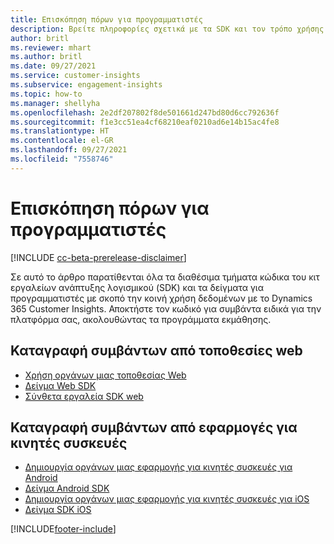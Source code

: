 ```yaml
---
title: Επισκόπηση πόρων για προγραμματιστές
description: Βρείτε πληροφορίες σχετικά με τα SDK και τον τρόπο χρήσης τους.
author: britl
ms.reviewer: mhart
ms.author: britl
ms.date: 09/27/2021
ms.service: customer-insights
ms.subservice: engagement-insights
ms.topic: how-to
ms.manager: shellyha
ms.openlocfilehash: 2e2df207802f8de501661d247bd80d6cc792636f
ms.sourcegitcommit: f1e3cc51ea4cf68210eaf0210ad6e14b15ac4fe8
ms.translationtype: HT
ms.contentlocale: el-GR
ms.lasthandoff: 09/27/2021
ms.locfileid: "7558746"
---
```

# <a name="developer-resources-overview"></a>Επισκόπηση πόρων για προγραμματιστές

[!INCLUDE [cc-beta-prerelease-disclaimer](includes/cc-beta-prerelease-disclaimer.md)]

Σε αυτό το άρθρο παρατίθενται όλα τα διαθέσιμα τμήματα κώδικα του κιτ εργαλείων ανάπτυξης λογισμικού (SDK) και τα δείγματα για προγραμματιστές με σκοπό την κοινή χρήση δεδομένων με το Dynamics 365 Customer Insights. Αποκτήστε τον κωδικό για συμβάντα ειδικά για την πλατφόρμα σας, ακολουθώντας τα προγράμματα εκμάθησης.

## <a name="capture-events-from-websites"></a>Καταγραφή συμβάντων από τοποθεσίες web

- [Χρήση οργάνων μιας τοποθεσίας Web](instrument-website.md)
- [Δείγμα Web SDK](websdk-sample.md)
- [Σύνθετα εργαλεία SDK web](advanced-SDK-implementation.md)

## <a name="capture-events-from-mobile-apps"></a>Καταγραφή συμβάντων από εφαρμογές για κινητές συσκευές

- [Δημιουργία οργάνων μιας εφαρμογής για κινητές συσκευές για Android](get-started-android.md)
- [Δείγμα Android SDK](androidsdk-sample.md)
- [Δημιουργία οργάνων μιας εφαρμογής για κινητές συσκευές για iOS](get-started-ios.md)
- [Δείγμα SDK iOS](iossdk-sample.md)

[!INCLUDE[footer-include](../includes/footer-banner.md)]
